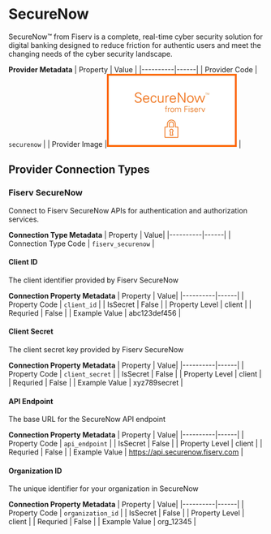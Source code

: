 # SecureNow
SecureNow™ from Fiserv is a complete, real-time cyber security solution for digital banking designed to reduce friction for authentic users and meet the changing needs of the cyber security landscape.

**Provider Metadata**
| Property | Value |
|----------|------|
| Provider Code | `securenow` |
| Provider Image |![SecureNow Provider Small Image](./images/securenow_small.png) |

## Provider Connection Types

<a name="fiserv_securenow"></a>
### Fiserv SecureNow
Connect to Fiserv SecureNow APIs for authentication and authorization services.

**Connection Type Metadata**
| Property | Value|
|----------|------|
| Connection Type Code | `fiserv_securenow` |

<a name="_client_id"></a>
#### Client ID
The client identifier provided by Fiserv SecureNow

**Connection Property Metadata**
| Property | Value|
|----------|------|
| Property Code | `client_id` |
| IsSecret | False |
| Property Level | client |
| Requried | False |
| Example Value | abc123def456 |

<a name="_client_secret"></a>
#### Client Secret
The client secret key provided by Fiserv SecureNow

**Connection Property Metadata**
| Property | Value|
|----------|------|
| Property Code | `client_secret` |
| IsSecret | False |
| Property Level | client |
| Requried | False |
| Example Value | xyz789secret |

<a name="_api_endpoint"></a>
#### API Endpoint
The base URL for the SecureNow API endpoint

**Connection Property Metadata**
| Property | Value|
|----------|------|
| Property Code | `api_endpoint` |
| IsSecret | False |
| Property Level | client |
| Requried | False |
| Example Value | https://api.securenow.fiserv.com |

<a name="_organization_id"></a>
#### Organization ID
The unique identifier for your organization in SecureNow

**Connection Property Metadata**
| Property | Value|
|----------|------|
| Property Code | `organization_id` |
| IsSecret | False |
| Property Level | client |
| Requried | False |
| Example Value | org_12345 |



